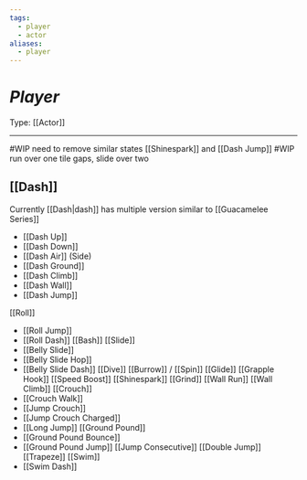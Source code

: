 ```yaml
---
tags:
  - player
  - actor
aliases:
  - player
---
```

# _Player_

Type: [[Actor]]

----

#WIP need to remove similar states
	[[Shinespark]] and [[Dash Jump]]
#WIP run over one tile gaps, slide over two
## [[Dash]]

Currently [[Dash|dash]] has multiple version similar to [[Guacamelee Series]]
* [[Dash Up]]
* [[Dash Down]]
* [[Dash Air]] (Side)
* [[Dash Ground]]
* [[Dash Climb]]
* [[Dash Wall]]
* [[Dash Jump]]

[[Roll]]
* [[Roll Jump]]
* [[Roll Dash]]
[[Bash]]
[[Slide]]
* [[Belly Slide]]
* [[Belly Slide Hop]]
* [[Belly Slide Dash]]
[[Dive]]
[[Burrow]] / [[Spin]]
[[Glide]]
[[Grapple Hook]]
[[Speed Boost]]
[[Shinespark]]
[[Grind]]
[[Wall Run]]
[[Wall Climb]]
[[Crouch]]
* [[Crouch Walk]]
* [[Jump Crouch]]
* [[Jump Crouch Charged]]
* [[Long Jump]]
[[Ground Pound]]
* [[Ground Pound Bounce]]
* [[Ground Pound Jump]]
[[Jump Consecutive]]
[[Double Jump]]
[[Trapeze]]
[[Swim]]
* [[Swim Dash]]
